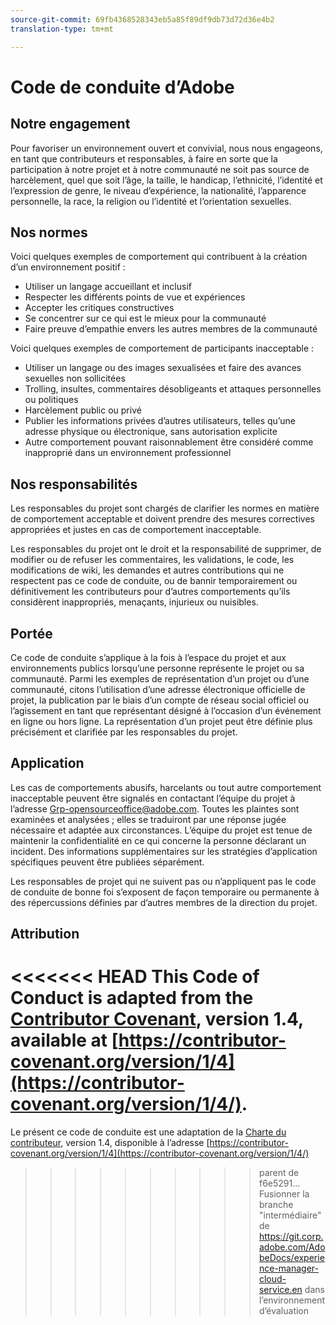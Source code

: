 ```yaml
---
source-git-commit: 69fb4368528343eb5a85f89df9db73d72d36e4b2
translation-type: tm+mt

---
```

# Code de conduite d’Adobe

## Notre engagement

Pour favoriser un environnement ouvert et convivial, nous nous engageons, en tant que contributeurs et responsables, à faire en sorte que la participation à notre projet et à notre communauté ne soit pas source de harcèlement, quel que soit l’âge, la taille, le handicap, l’ethnicité, l’identité et l’expression de genre, le niveau d’expérience, la nationalité, l’apparence personnelle, la race, la religion ou l’identité et l’orientation sexuelles.

## Nos normes

Voici quelques exemples de comportement qui contribuent à la création d’un environnement positif :

* Utiliser un langage accueillant et inclusif
* Respecter les différents points de vue et expériences
* Accepter les critiques constructives
* Se concentrer sur ce qui est le mieux pour la communauté
* Faire preuve d’empathie envers les autres membres de la communauté

Voici quelques exemples de comportement de participants inacceptable :

* Utiliser un langage ou des images sexualisées et faire des avances sexuelles non sollicitées
* Trolling, insultes, commentaires désobligeants et attaques personnelles ou politiques
* Harcèlement public ou privé
* Publier les informations privées d’autres utilisateurs, telles qu’une adresse physique ou électronique, sans autorisation explicite
* Autre comportement pouvant raisonnablement être considéré comme inapproprié dans un environnement professionnel

## Nos responsabilités

Les responsables du projet sont chargés de clarifier les normes en matière de comportement acceptable et doivent prendre des mesures correctives appropriées et justes en cas de comportement inacceptable.

Les responsables du projet ont le droit et la responsabilité de supprimer, de modifier ou de refuser les commentaires, les validations, le code, les modifications de wiki, les demandes et autres contributions qui ne respectent pas ce code de conduite, ou de bannir temporairement ou définitivement les contributeurs pour d’autres comportements qu’ils considèrent inappropriés, menaçants, injurieux ou nuisibles.

## Portée

Ce code de conduite s’applique à la fois à l’espace du projet et aux environnements publics lorsqu’une personne représente le projet ou sa communauté. Parmi les exemples de représentation d’un projet ou d’une communauté, citons l’utilisation d’une adresse électronique officielle de projet, la publication par le biais d’un compte de réseau social officiel ou l’agissement en tant que représentant désigné à l’occasion d’un événement en ligne ou hors ligne. La représentation d’un projet peut être définie plus précisément et clarifiée par les responsables du projet.

## Application

Les cas de comportements abusifs, harcelants ou tout autre comportement inacceptable peuvent être signalés en contactant l’équipe du projet à l’adresse Grp-opensourceoffice@adobe.com. Toutes les plaintes sont examinées et analysées ; elles se traduiront par une réponse jugée nécessaire et adaptée aux circonstances. L’équipe du projet est tenue de maintenir la confidentialité en ce qui concerne la personne déclarant un incident. Des informations supplémentaires sur les stratégies d’application spécifiques peuvent être publiées séparément.

Les responsables de projet qui ne suivent pas ou n’appliquent pas le code de conduite de bonne foi s’exposent de façon temporaire ou permanente à des répercussions définies par d’autres membres de la direction du projet.

## Attribution

&lt;&lt;&lt;&lt;&lt;&lt;&lt; HEAD
This Code of Conduct is adapted from the [Contributor Covenant](https://contributor-covenant.org), version 1.4, available at [https://contributor-covenant.org/version/1/4](https://contributor-covenant.org/version/1/4/).
=======
Le présent ce code de conduite est une adaptation de la [Charte du contributeur](https://contributor-covenant.org), version 1.4, disponible à l’adresse [https://contributor-covenant.org/version/1/4](https://contributor-covenant.org/version/1/4/)
>>>>>>>>>>parent de f6e5291... Fusionner la branche &quot;intermédiaire&quot; de https://git.corp.adobe.com/AdobeDocs/experience-manager-cloud-service.en dans l’environnement d’évaluation





> 
